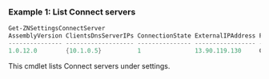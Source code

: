 ### Example 1: List Connect servers
```powershell
Get-ZNSettingsConnectServer
AssemblyVersion ClientsDnsServerIPs ConnectionState ExternalIPAddress Fqdn            Id           InstalledAt   InternalIPAddress Name Port
--------------- ------------------- --------------- ----------------- ----            --           -----------   ----------------- ---- ----
1.0.12.0        {10.1.0.5}          1               13.90.119.130     CS01.posh.local y:a:jUDZuhXU 1685619874429 10.1.0.9          CS01 52000
```

This cmdlet lists Connect servers under settings.

